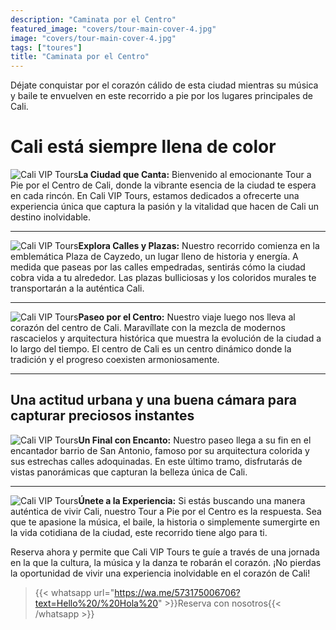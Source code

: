 ```yaml
---
description: "Caminata por el Centro"
featured_image: "covers/tour-main-cover-4.jpg"
image: "covers/tour-main-cover-4.jpg"
tags: ["toures"]
title: "Caminata por el Centro"
---
```


Déjate conquistar por el corazón cálido de esta ciudad mientras su música y baile te envuelven en este recorrido a pie por los lugares principales de Cali.

# Cali está siempre llena de color

![Cali VIP Tours](/images/tour-entry-12.jpg)**La Ciudad que Canta:** Bienvenido al emocionante Tour a Pie por el Centro de Cali, donde la vibrante esencia de la ciudad te espera en cada rincón. En Cali VIP Tours, estamos dedicados a ofrecerte una experiencia única que captura la pasión y la vitalidad que hacen de Cali un destino inolvidable.

---

![Cali VIP Tours](/images/tour-entry-13.jpg)**Explora Calles y Plazas:** Nuestro recorrido comienza en la emblemática Plaza de Cayzedo, un lugar lleno de historia y energía. A medida que paseas por las calles empedradas, sentirás cómo la ciudad cobra vida a tu alrededor. Las plazas bulliciosas y los coloridos murales te transportarán a la auténtica Cali.

---

![Cali VIP Tours](/images/tour-entry-14.jpg)**Paseo por el Centro:** Nuestro viaje luego nos lleva al corazón del centro de Cali. Maravíllate con la mezcla de modernos rascacielos y arquitectura histórica que muestra la evolución de la ciudad a lo largo del tiempo. El centro de Cali es un centro dinámico donde la tradición y el progreso coexisten armoniosamente.

---

## Una actitud urbana y una buena cámara para capturar preciosos instantes

![Cali VIP Tours](/images/tour-entry-15.jpg)**Un Final con Encanto:** Nuestro paseo llega a su fin en el encantador barrio de San Antonio, famoso por su arquitectura colorida y sus estrechas calles adoquinadas. En este último tramo, disfrutarás de vistas panorámicas que capturan la belleza única de Cali.

---

![Cali VIP Tours](/images/tour-entry-16.jpg)**Únete a la Experiencia:** Si estás buscando una manera auténtica de vivir Cali, nuestro Tour a Pie por el Centro es la respuesta. Sea que te apasione la música, el baile, la historia o simplemente sumergirte en la vida cotidiana de la ciudad, este recorrido tiene algo para ti.

Reserva ahora y permite que Cali VIP Tours te guíe a través de una jornada en la que la cultura, la música y la danza te robarán el corazón. ¡No pierdas la oportunidad de vivir una experiencia inolvidable en el corazón de Cali!

> {{< whatsapp url="https://wa.me/573175006706?text=Hello%20/%20Hola%20" >}}Reserva con nosotros{{< /whatsapp >}}
